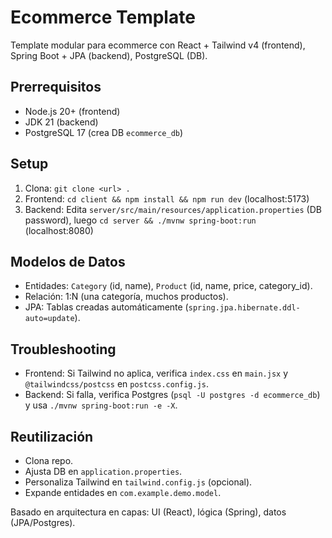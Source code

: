 # Ecommerce Template

Template modular para ecommerce con React + Tailwind v4 (frontend), Spring Boot + JPA (backend), PostgreSQL (DB).

## Prerrequisitos
- Node.js 20+ (frontend)
- JDK 21 (backend)
- PostgreSQL 17 (crea DB `ecommerce_db`)

## Setup
1. Clona: `git clone <url> .`
2. Frontend: `cd client && npm install && npm run dev` (localhost:5173)
3. Backend: Edita `server/src/main/resources/application.properties` (DB password), luego `cd server && ./mvnw spring-boot:run` (localhost:8080)

## Modelos de Datos
- Entidades: `Category` (id, name), `Product` (id, name, price, category_id).
- Relación: 1:N (una categoría, muchos productos).
- JPA: Tablas creadas automáticamente (`spring.jpa.hibernate.ddl-auto=update`).

## Troubleshooting
- Frontend: Si Tailwind no aplica, verifica `index.css` en `main.jsx` y `@tailwindcss/postcss` en `postcss.config.js`.
- Backend: Si falla, verifica Postgres (`psql -U postgres -d ecommerce_db`) y usa `./mvnw spring-boot:run -e -X`.

## Reutilización
- Clona repo.
- Ajusta DB en `application.properties`.
- Personaliza Tailwind en `tailwind.config.js` (opcional).
- Expande entidades en `com.example.demo.model`.

Basado en arquitectura en capas: UI (React), lógica (Spring), datos (JPA/Postgres).
